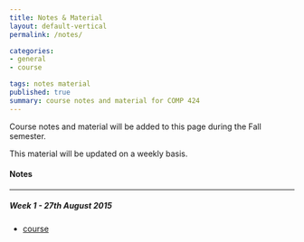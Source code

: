 ```yaml
---
title: Notes & Material
layout: default-vertical
permalink: /notes/

categories:
- general
- course

tags: notes material
published: true
summary: course notes and material for COMP 424
---
```


Course notes and material will be added to this page during the Fall semester. 

This material will be updated on a weekly basis.

#### Notes

***

##### Week 1 - 27th August 2015
  * [course](/assets/docs/Comp424-week1.pdf)